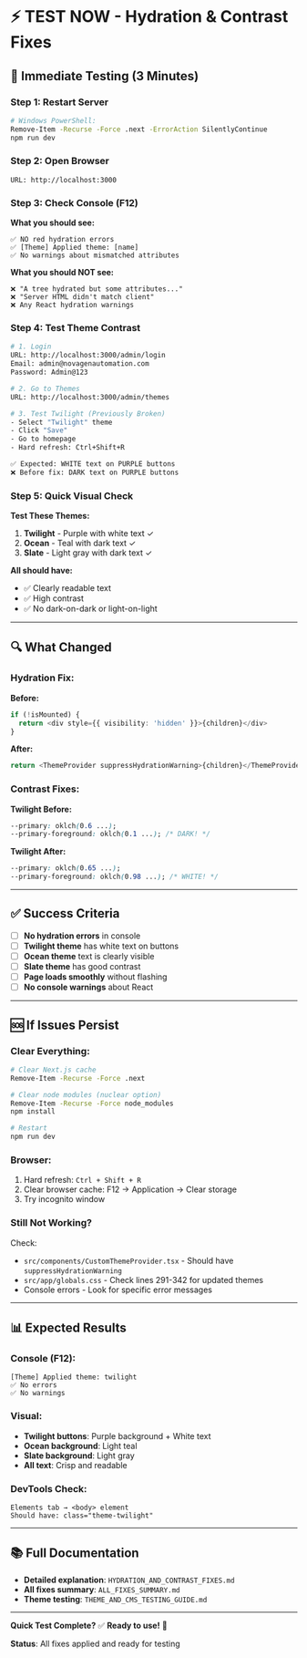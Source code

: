 # ⚡ TEST NOW - Hydration & Contrast Fixes

## 🚀 Immediate Testing (3 Minutes)

### Step 1: Restart Server
```bash
# Windows PowerShell:
Remove-Item -Recurse -Force .next -ErrorAction SilentlyContinue
npm run dev
```

### Step 2: Open Browser
```
URL: http://localhost:3000
```

### Step 3: Check Console (F12)
**What you should see:**
```
✅ NO red hydration errors
✅ [Theme] Applied theme: [name]
✅ No warnings about mismatched attributes
```

**What you should NOT see:**
```
❌ "A tree hydrated but some attributes..."
❌ "Server HTML didn't match client"
❌ Any React hydration warnings
```

### Step 4: Test Theme Contrast
```bash
# 1. Login
URL: http://localhost:3000/admin/login
Email: admin@novagenautomation.com
Password: Admin@123

# 2. Go to Themes
URL: http://localhost:3000/admin/themes

# 3. Test Twilight (Previously Broken)
- Select "Twilight" theme
- Click "Save"
- Go to homepage
- Hard refresh: Ctrl+Shift+R

✅ Expected: WHITE text on PURPLE buttons
❌ Before fix: DARK text on PURPLE buttons
```

### Step 5: Quick Visual Check

**Test These Themes:**
1. **Twilight** - Purple with white text ✓
2. **Ocean** - Teal with dark text ✓
3. **Slate** - Light gray with dark text ✓

**All should have:**
- ✅ Clearly readable text
- ✅ High contrast
- ✅ No dark-on-dark or light-on-light

---

## 🔍 What Changed

### Hydration Fix:
**Before:**
```typescript
if (!isMounted) {
  return <div style={{ visibility: 'hidden' }}>{children}</div>
}
```

**After:**
```typescript
return <ThemeProvider suppressHydrationWarning>{children}</ThemeProvider>
```

### Contrast Fixes:
**Twilight Before:**
```css
--primary: oklch(0.6 ...);
--primary-foreground: oklch(0.1 ...); /* DARK! */
```

**Twilight After:**
```css
--primary: oklch(0.65 ...);
--primary-foreground: oklch(0.98 ...); /* WHITE! */
```

---

## ✅ Success Criteria

- [ ] **No hydration errors** in console
- [ ] **Twilight theme** has white text on buttons
- [ ] **Ocean theme** text is clearly visible
- [ ] **Slate theme** has good contrast
- [ ] **Page loads smoothly** without flashing
- [ ] **No console warnings** about React

---

## 🆘 If Issues Persist

### Clear Everything:
```bash
# Clear Next.js cache
Remove-Item -Recurse -Force .next

# Clear node modules (nuclear option)
Remove-Item -Recurse -Force node_modules
npm install

# Restart
npm run dev
```

### Browser:
1. Hard refresh: `Ctrl + Shift + R`
2. Clear browser cache: F12 → Application → Clear storage
3. Try incognito window

### Still Not Working?
Check:
- `src/components/CustomThemeProvider.tsx` - Should have `suppressHydrationWarning`
- `src/app/globals.css` - Check lines 291-342 for updated themes
- Console errors - Look for specific error messages

---

## 📊 Expected Results

### Console (F12):
```
[Theme] Applied theme: twilight
✅ No errors
✅ No warnings
```

### Visual:
- **Twilight buttons**: Purple background + White text
- **Ocean background**: Light teal
- **Slate background**: Light gray
- **All text**: Crisp and readable

### DevTools Check:
```
Elements tab → <body> element
Should have: class="theme-twilight"
```

---

## 📚 Full Documentation

- **Detailed explanation**: `HYDRATION_AND_CONTRAST_FIXES.md`
- **All fixes summary**: `ALL_FIXES_SUMMARY.md`
- **Theme testing**: `THEME_AND_CMS_TESTING_GUIDE.md`

---

**Quick Test Complete?** ✅
**Ready to use!** 🎉

**Status**: All fixes applied and ready for testing
